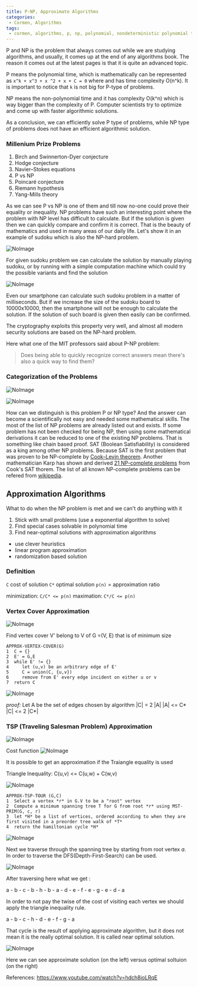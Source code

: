 ```yaml
---
title: P-NP, Approximate Algorithms
categories:
 - Cormen, Algorithms
tags:
 - cormen, algorithms, p, np, polynomial, nondeterministic polynomial time
---
```




P and NP is the problem that always comes out while we are studying algorithms, and usually, it comes up at the end of any algorithms book. The reason it comes out at the latest pages is that it is quite an advanced topic. 

P means the polynomial time, which is mathematically can be represented as `x^k + x^3 + x ^2 + x + C = 0` where and has time complexity O(n^k). It is important to notice that `k` is not big for P-type of problems.

NP means the non-polynomial time and it has complexity O(k^n) which is way bigger than the complexity of P. Computer scientists try to optimize and come up with faster algorithmic solutions.

As a conclusion, we can efficiently solve P type of problems, while NP type of problems does not have an efficient algorithmic solution.

### Millenium Prize Problems
1. Birch and Swinnerton-Dyer conjecture
2. Hodge conjecture
3. Navier–Stokes equations
4. P vs NP
5. Poincaré conjecture
6. Riemann hypothesis
7. Yang-Mills theory

As we can see P vs NP is one of them and till now no-one could prove their equality or inequality. NP problems have such an interesting point where the problem with NP level has difficult to calculate. But if the solution is given then we can quickly compare and confirm it is correct. That is the beauty of mathematics and used in many areas of our daily life. Let's show it in an example of sudoku which is also the NP-hard problem.

![NoImage](/assets/2018-09-10-maxflow/sudokuNotSolved.png)

For given sudoku problem we can calculate the solution by manually playing sudoku, or by running with a simple computation machine which could try the possible variants and find the solution

![NoImage](/assets/2018-09-10-maxflow/sudokuSolved.png)

Even our smartphone can calculate such sudoku problem in a matter of milliseconds. But if we increase the size of the sudoku board to 10000x10000, then the smartphone will not be enough to calculate the solution. If the solution of such board is given then easily can be confirmed.

The cryptography exploits this property very well, and almost all modern security solutions are based on the NP-hard problem.

Here what one of the MIT professors said about P-NP problem:

> Does being able to quickly recognize correct answers mean there's also 
> a quick way to find them?


### Categorization of the Problems

![NoImage](/assets/2018-09-10-maxflow/categoryOfProblems.png)

![NoImage](/assets/2018-09-10-maxflow/categoryOfProblems2.png)

How can we distinguish is this problem P or NP type? And the answer can become a scientifically not easy and needed some mathematical skills. The most of the list of NP problems are already listed out and exists. If some problem has not been checked for being NP, then using some mathematical derivations it can be reduced to one of the existing NP problems. That is something like chain based proof. SAT (Boolean Satisfiability) is considered as a king among other NP problems. Because SAT is the first problem that was proven to be NP-complete by [Cook–Levin theorem](https://en.wikipedia.org/wiki/Cook%E2%80%93Levin_theorem). Another mathematician Karp has shown and derived [21 NP-complete problems](https://en.wikipedia.org/wiki/Karp%27s_21_NP-complete_problems) from Cook's SAT thorem. The list of all known NP-complete problems can be refered from [wikipedia](https://en.wikipedia.org/wiki/List_of_NP-complete_problems).





## Approximation Algorithms

What to do when the NP problem is met and we can't do anything with it
1) Stick with small problems (use a exponential algorithm to solve)
2) Find special cases solvable in polynomial time
3) Find near-optimal solutions with approximation algorithms
- use clever heuristics 
- linear program approximation
- randomization based solution


### Definition
`C` cost of solution
`C*` optimal solution
`p(n)` = approximation ratio


minimization: `C/C* <= p(n)`
maximation:  `C*/C <= p(n)`

### Vertex Cover Approximation

![NoImage](/assets/2018-09-10-maxflow/vertexCoverApproximation1.png)

Find vertex cover V' belong to V of G =(V, E) that is of minimum size

```
APPROX-VERTEX-COVER(G)
1  C = {}
2  E' = G,E
3  while E' != {}
4     let (u,v) be an arbitrary edge of E'
5     C = union(C, {u,v})
6     remove from E' every edge incident on either u or v
7  return C
```

![NoImage](/assets/2018-09-10-maxflow/vertexCoverApproximation2.png)

*proof:*
Let A be the set of edges chosen by algorithm
|C| = 2 |A|
|A| <= C*
|C| <= 2 |C*|

### TSP (Traveling Salesman Problem)  Approximation

![NoImage](/assets/2018-09-10-maxflow/TSPGraph.png)

Cost function ![NoImage](/assets/2018-09-10-maxflow/mainFormula.png)

It is possible to get an approximation if the Traiangle equality is used

Triangle Inequality: 
C(u,v) <= C(u,w) + C(w,v)    

![NoImage](/assets/2018-09-10-maxflow/triangleInequality.png)

```
APPROX-TSP-TOUR (G,C)
1  Select a vertex *r* in G.V to be a "root" vertex
2  Compute a minimum spanning tree T for G from root *r* using MST-PRIM(G, c, r)
3  let *H* be a list of vertices, ordered according to when they are first visited in a preorder tree walk of *T*
4  return the hamiltonian cycle *H*
```


![NoImage](/assets/2018-09-10-maxflow/TSPGraphSpanningTree.png)

Next we traverse through the spanning tree by starting from root vertex *a*. In order to traverse the DFS(Depth-First-Search) can be used.

![NoImage](/assets/2018-09-10-maxflow/TSPGraphSpanningTreeTraverse.png)

After traversing here what we get :

a - b - c - b - h - b - a - d - e - f - e - g - e - d - a 

In order to not pay the twise of the cost of visiting each vertex we should apply the triangle inequality rule.

a - b - c - h - d - e - f - g - a

That cycle is the result of applying approximate algorithm, but it does not mean it is the really optimal solution. It is called near optimal solution. 

![NoImage](/assets/2018-09-10-maxflow/ApproximateVsOptimalSolutions.png)

Here we can see approximate solution (on the left) versus optimal soltuion (on the right)



References: 
https://www.youtube.com/watch?v=hdch8ioLRqE
